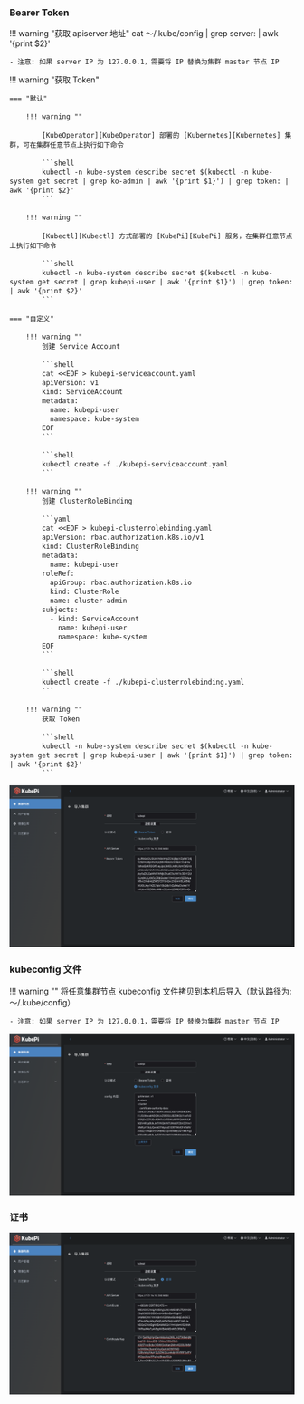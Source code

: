
### Bearer Token

!!! warning "获取 apiserver 地址"
    cat ～/.kube/config | grep server: | awk '{print $2}'

    - 注意: 如果 server IP 为 127.0.0.1，需要将 IP 替换为集群 master 节点 IP

!!! warning "获取 Token"

    === "默认"

        !!! warning ""

            [KubeOperator][KubeOperator] 部署的 [Kubernetes][Kubernetes] 集群，可在集群任意节点上执行如下命令

            ```shell
            kubectl -n kube-system describe secret $(kubectl -n kube-system get secret | grep ko-admin | awk '{print $1}') | grep token: | awk '{print $2}'
            ```

        !!! warning ""

            [Kubectl][Kubectl] 方式部署的 [KubePi][KubePi] 服务，在集群任意节点上执行如下命令

            ```shell
            kubectl -n kube-system describe secret $(kubectl -n kube-system get secret | grep kubepi-user | awk '{print $1}') | grep token: | awk '{print $2}'
            ```

    === "自定义"
        
        !!! warning ""
            创建 Service Account

            ```shell
            cat <<EOF > kubepi-serviceaccount.yaml
            apiVersion: v1
            kind: ServiceAccount
            metadata:
              name: kubepi-user
              namespace: kube-system
            EOF
            ```

            ```shell
            kubectl create -f ./kubepi-serviceaccount.yaml
            ```

        !!! warning ""
            创建 ClusterRoleBinding

            ```yaml
            cat <<EOF > kubepi-clusterrolebinding.yaml
            apiVersion: rbac.authorization.k8s.io/v1
            kind: ClusterRoleBinding
            metadata:
              name: kubepi-user
            roleRef:
              apiGroup: rbac.authorization.k8s.io
              kind: ClusterRole
              name: cluster-admin
            subjects:
              - kind: ServiceAccount
                name: kubepi-user
                namespace: kube-system
            EOF
            ```

            ```shell
            kubectl create -f ./kubepi-clusterrolebinding.yaml
            ```

        !!! warning ""
            获取 Token

            ```shell
            kubectl -n kube-system describe secret $(kubectl -n kube-system get secret | grep kubepi-user | awk '{print $1}') | grep token: | awk '{print $2}'
            ```

![cluster-import-token](../img/kubepi/cluster-import-token.png)

### kubeconfig 文件

!!! warning ""
    将任意集群节点 kubeconfig 文件拷贝到本机后导入（默认路径为: ～/.kube/config）

    - 注意: 如果 server IP 为 127.0.0.1，需要将 IP 替换为集群 master 节点 IP

![cluster-import-kubeconfig](../img/kubepi/cluster-import-kubeconfig.png)

### 证书

![cluster-import-certificate](../img/kubepi/cluster-import-certificate.png)

[KubePi]:https://github.com/KubeOperator/KubePi
[Kubectl]:https://github.com/KubeOperator/KubePi/tree/master/docs/deploy/kubectl
[KubeOperator]:https://github.com/KubeOperator/KubeOperator
[Kubernetes]:https://kubernetes.io